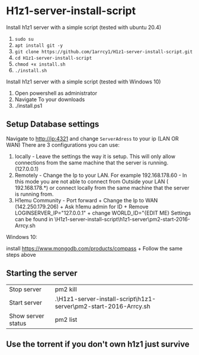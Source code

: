 <h1 dir="auto">H1z1-server-install-script</h1><p dir="auto">Install h1z1 server with a simple script (tested with ubuntu 20.4)</p><ol><li><code>sudo su</code></li><li><code>apt install git -y</code></li><li><code>git clone https://github.com/1arrcy1/H1z1-server-install-script.git</code></li><li><code>cd H1z1-server-install-script</code></li><li><code>chmod +x install.sh</code></li><li><code>./install.sh</code></li></ol><p dir="auto">Install h1z1 server with a simple script (tested with Windows 10) </p><ol><li>Open powershell as administrator</li><li>Navigate To your downloads</li><li>./install.ps1</li></ol><h2>Setup Database settings</h2><p dir="auto">Navigate to <a href="http://ip:4321">http://ip:4321</a> and change <code>ServerAdress</code> to your ip (LAN OR WAN) There are 3 configurations you can use: </p><ol><li>locally - Leave the settings the way it is setup. This will only allow connections from the same machine that the server is running. (127.0.0.1)</li><li>Remotely - Change the Ip to your LAN. For example 192.168.178.60 - In this mode you are not able to connect from Outside your LAN ( 192.168.178.*) or connect locally from the same machine that the server is running from.</li><li>H1emu Community - Port forward + Change the Ip to WAN (142.250.179.206) + Ask h1emu admin for ID + Remove LOGINSERVER_IP="127.0.0.1" + change WORLD_ID="{EDIT ME} Settings can be found in \H1z1-server-install-script\h1z1-server\pm2-start-2016-Arrcy.sh</li></ol><p>Windows 10:</p><p>install <a href="https://www.mongodb.com/products/compass">https://www.mongodb.com/products/compass</a> + Follow the same steps above</p><h2>Starting the server</h2><table><tbody><tr><td>Stop server</td><td>pm2 kill</td></tr><tr><td>Start server</td><td>.\H1z1-server-install-script\h1z1-server\pm2-start-2016-Arrcy.sh</td></tr><tr><td>Show server status</td><td>pm2 list</td></tr></tbody></table><h2>Use the torrent if you don't own h1z1 just survive</h2>

